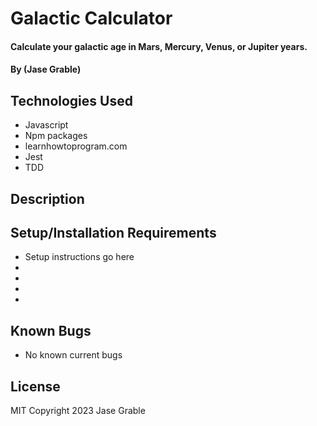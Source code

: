 # Galactic Calculator

#### Calculate your galactic age in Mars, Mercury, Venus, or Jupiter years.

#### By (Jase Grable)

## Technologies Used

- Javascript
- Npm packages
- learnhowtoprogram.com
- Jest
- TDD

## Description

## Setup/Installation Requirements

- Setup instructions go here
-
-
-
-

## Known Bugs

- No known current bugs

## License

MIT
Copyright 2023 Jase Grable
